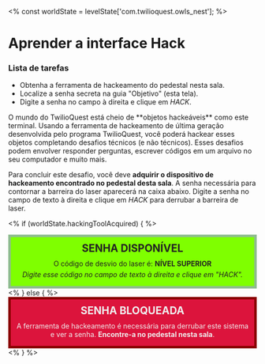 <%
const worldState = levelState['com.twilioquest.owls_nest'];
%>

# Aprender a interface Hack

<div class="aside">
<h3>Lista de tarefas</h3>
<ul>
  <li>Obtenha a ferramenta de hackeamento do pedestal nesta sala.</li>
  <li>Localize a senha secreta na guia "Objetivo" (esta tela).</li>
  <li>Digite a senha no campo à direita e clique em <em>HACK</em>.</li>
</ul>
</div>
O mundo do TwilioQuest está cheio de **objetos hackeáveis** como este terminal. Usando a ferramenta de hackeamento de última geração desenvolvida pelo programa TwilioQuest, você poderá hackear esses objetos completando desafios técnicos (e não técnicos). Esses desafios podem envolver responder perguntas, escrever códigos em um arquivo no seu computador e muito mais.

Para concluir este desafio, você deve **adquirir o dispositivo de hackeamento encontrado no pedestal desta sala**. A senha necessária para contornar a barreira do laser aparecerá na caixa abaixo. Digite a senha no campo de texto à direita e clique em *HACK* para derrubar a barreira de laser.

<style>
.passcode {
  color: #eee;
  padding: 10px;
  text-align: center;
}

.passcode h3 {
  font-size: 1.5em;
  border-bottom: none;
  padding: 0;
  margin: 0 0 10px 0;
  font-weight: bold;
  text-transform: uppercase;
}

.passcode p {
  margin: 0 0 5px 0;
  padding: 0;
}

.passcode-locked {
  border: 5px solid #8B0000;
  background-color: #DC143C;
}

.passcode-open {
  border: 5px solid #8FBC8F;
  background-color: #7FFF00;
  color: #232323;
}
</style>
<% if (worldState.hackingToolAcquired) { %>

<div class="passcode passcode-open">
<h3>SENHA DISPONÍVEL</h3>
<p>
O código de desvio do laser é: <b>NÍVEL SUPERIOR</b>
</p>
<p>
<i>Digite esse código no campo de texto à direita e clique em "HACK".</i>
</p>
</div>
<% } else { %>
<div class="passcode passcode-locked">
<h3>SENHA BLOQUEADA</h3>
<p>
A ferramenta de hackeamento é necessária para derrubar este sistema e ver a senha. <b>Encontre-a no pedestal
nesta sala</b>.
</p>
</div>
<% } %>
